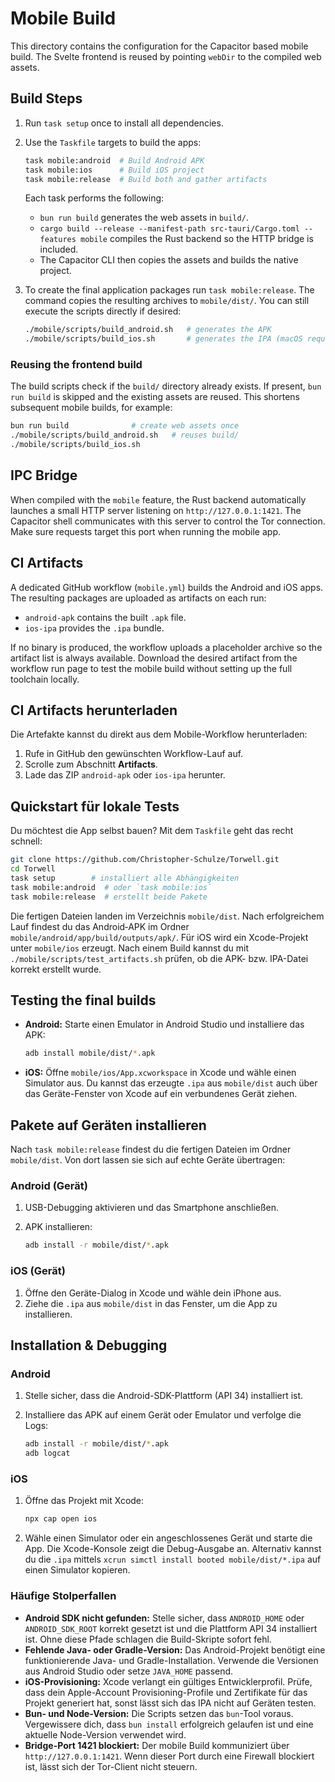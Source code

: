 # Mobile Build

This directory contains the configuration for the Capacitor based mobile build.
The Svelte frontend is reused by pointing `webDir` to the compiled web assets.

## Build Steps

1. Run `task setup` once to install all dependencies.
2. Use the `Taskfile` targets to build the apps:

   ```bash
   task mobile:android  # Build Android APK
   task mobile:ios      # Build iOS project
   task mobile:release  # Build both and gather artifacts
   ```

   Each task performs the following:
   - `bun run build` generates the web assets in `build/`.
   - `cargo build --release --manifest-path src-tauri/Cargo.toml --features mobile` compiles the Rust backend so the HTTP bridge is included.
   - The Capacitor CLI then copies the assets and builds the native project.

3. To create the final application packages run `task mobile:release`. The command
   copies the resulting archives to `mobile/dist/`. You can still execute the
   scripts directly if desired:

   ```bash
   ./mobile/scripts/build_android.sh   # generates the APK
   ./mobile/scripts/build_ios.sh       # generates the IPA (macOS required)
   ```

### Reusing the frontend build

The build scripts check if the `build/` directory already exists. If present,
`bun run build` is skipped and the existing assets are reused. This shortens
subsequent mobile builds, for example:

```bash
bun run build              # create web assets once
./mobile/scripts/build_android.sh   # reuses build/
./mobile/scripts/build_ios.sh
```

## IPC Bridge

When compiled with the `mobile` feature, the Rust backend automatically launches
a small HTTP server listening on `http://127.0.0.1:1421`. The Capacitor shell
communicates with this server to control the Tor connection. Make sure requests
target this port when running the mobile app.

## CI Artifacts

A dedicated GitHub workflow (`mobile.yml`) builds the Android and iOS apps. The resulting packages are uploaded as artifacts on each run:

- `android-apk` contains the built `.apk` file.
- `ios-ipa` provides the `.ipa` bundle.

If no binary is produced, the workflow uploads a placeholder archive so the artifact list is always available. Download the desired artifact from the workflow run page to test the mobile build without setting up the full toolchain locally.

## CI Artifacts herunterladen

Die Artefakte kannst du direkt aus dem Mobile-Workflow herunterladen:

1. Rufe in GitHub den gewünschten Workflow-Lauf auf.
2. Scrolle zum Abschnitt **Artifacts**.
3. Lade das ZIP `android-apk` oder `ios-ipa` herunter.

## Quickstart für lokale Tests

Du möchtest die App selbst bauen? Mit dem `Taskfile` geht das recht schnell:

```bash
git clone https://github.com/Christopher-Schulze/Torwell.git
cd Torwell
task setup        # installiert alle Abhängigkeiten
task mobile:android  # oder `task mobile:ios`
task mobile:release  # erstellt beide Pakete
```

Die fertigen Dateien landen im Verzeichnis `mobile/dist`. Nach erfolgreichem
Lauf findest du das Android‑APK im Ordner `mobile/android/app/build/outputs/apk/`.
Für iOS wird ein Xcode-Projekt unter `mobile/ios` erzeugt.
Nach einem Build kannst du mit `./mobile/scripts/test_artifacts.sh` 
prüfen, ob die APK- bzw. IPA-Datei korrekt erstellt wurde.

## Testing the final builds

- **Android:** Starte einen Emulator in Android Studio und installiere das APK:

  ```bash
  adb install mobile/dist/*.apk
  ```

- **iOS:** Öffne `mobile/ios/App.xcworkspace` in Xcode und wähle einen
  Simulator aus. Du kannst das erzeugte `.ipa` aus `mobile/dist` auch über das
  Geräte-Fenster von Xcode auf ein verbundenes Gerät ziehen.

## Pakete auf Geräten installieren

Nach `task mobile:release` findest du die fertigen Dateien im Ordner
`mobile/dist`. Von dort lassen sie sich auf echte Geräte übertragen:

### Android (Gerät)

1. USB-Debugging aktivieren und das Smartphone anschließen.
2. APK installieren:

   ```bash
   adb install -r mobile/dist/*.apk
   ```

### iOS (Gerät)

1. Öffne den Geräte-Dialog in Xcode und wähle dein iPhone aus.
2. Ziehe die `.ipa` aus `mobile/dist` in das Fenster, um die App zu installieren.

## Installation & Debugging

### Android

1. Stelle sicher, dass die Android-SDK-Plattform \(API 34\) installiert ist.
2. Installiere das APK auf einem Gerät oder Emulator und verfolge die Logs:

   ```bash
   adb install -r mobile/dist/*.apk
   adb logcat
   ```

### iOS

1. Öffne das Projekt mit Xcode:

   ```bash
   npx cap open ios
   ```

2. Wähle einen Simulator oder ein angeschlossenes Gerät und starte die App. Die
   Xcode-Konsole zeigt die Debug-Ausgabe an. Alternativ kannst du die `.ipa`
   mittels `xcrun simctl install booted mobile/dist/*.ipa` auf einen Simulator
   kopieren.

### Häufige Stolperfallen

- **Android SDK nicht gefunden:** Stelle sicher, dass `ANDROID_HOME` oder `ANDROID_SDK_ROOT` korrekt gesetzt ist und die Plattform API 34 installiert ist. Ohne diese Pfade schlagen die Build-Skripte sofort fehl.
- **Fehlende Java- oder Gradle-Version:** Das Android-Projekt benötigt eine funktionierende Java- und Gradle-Installation. Verwende die Versionen aus Android Studio oder setze `JAVA_HOME` passend.
- **iOS-Provisioning:** Xcode verlangt ein gültiges Entwicklerprofil. Prüfe, dass dein Apple-Account Provisioning-Profile und Zertifikate für das Projekt generiert hat, sonst lässt sich das IPA nicht auf Geräten testen.
- **Bun- und Node-Version:** Die Scripts setzen das `bun`-Tool voraus. Vergewissere dich, dass `bun install` erfolgreich gelaufen ist und eine aktuelle Node-Version verwendet wird.
- **Bridge-Port 1421 blockiert:** Der mobile Build kommuniziert über `http://127.0.0.1:1421`. Wenn dieser Port durch eine Firewall blockiert ist, lässt sich der Tor-Client nicht steuern.

